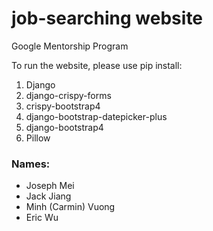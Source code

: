 # job-searching website
Google Mentorship Program

To run the website, please use pip install:
1) Django
2) django-crispy-forms
3) crispy-bootstrap4
4) django-bootstrap-datepicker-plus
5) django-bootstrap4
6) Pillow

### Names:
- Joseph Mei
- Jack Jiang
- Minh (Carmin) Vuong
- Eric Wu




